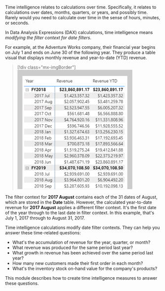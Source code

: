 

Time intelligence relates to calculations over time. Specifically, it relates to calculations over dates, months, quarters, or years, and possibly time. Rarely would you need to calculate over time in the sense of hours, minutes, or seconds.

In Data Analysis Expressions (DAX) calculations, time intelligence means *modifying the filter context for date filters*.

For example, at the Adventure Works company, their financial year begins on July 1 and ends on June 30 of the following year. They produce a table visual that displays monthly revenue and year-to-date (YTD) revenue.

> [!div class="mx-imgBorder"]
> [![An image shows a matrix visual with grouping on Year and Month on the rows and Revenue and Revenue YTD summarizations.](../media/dax-matrix-revenue-ytd-ss.png)](../media/dax-matrix-revenue-ytd-ss.png#lightbox)

The filter context for **2017 August** contains each of the 31 dates of August, which are stored in the **Date** table. However, the calculated year-to-date revenue for **2017 August** applies a different filter context. It's the first date of the year through to the last date in filter context. In this example, that's July 1, 2017 through to August 31, 2017.

Time intelligence calculations modify date filter contexts. They can help you answer these time-related questions:

- What's the accumulation of revenue for the year, quarter, or month?
- What revenue was produced for the same period last year?
- What growth in revenue has been achieved over the same period last year?
- How many new customers made their first order in each month?
- What's the inventory stock on-hand value for the company's products?

This module describes how to create time intelligence measures to answer these questions.
